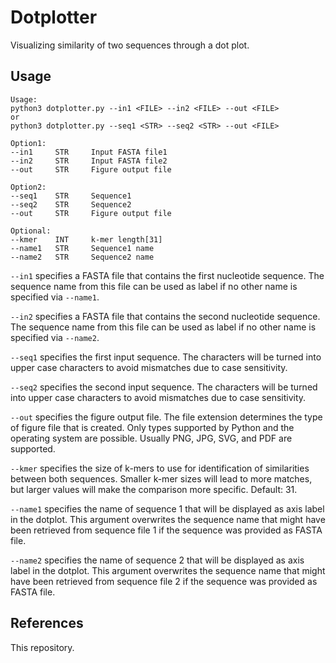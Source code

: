 # Dotplotter

Visualizing similarity of two sequences through a dot plot.


## Usage ##

```
Usage:
python3 dotplotter.py --in1 <FILE> --in2 <FILE> --out <FILE>
or
python3 dotplotter.py --seq1 <STR> --seq2 <STR> --out <FILE>

Option1:
--in1     STR     Input FASTA file1
--in2     STR     Input FASTA file2
--out     STR     Figure output file

Option2:
--seq1    STR     Sequence1
--seq2    STR     Sequence2
--out     STR     Figure output file

Optional:
--kmer    INT     k-mer length[31]
--name1   STR     Sequence1 name
--name2   STR     Sequence2 name
```

`--in1` specifies a FASTA file that contains the first nucleotide sequence. The sequence name from this file can be used as label if no other name is specified via `--name1`.

`--in2` specifies a FASTA file that contains the second nucleotide sequence. The sequence name from this file can be used as label if no other name is specified via `--name2`.

`--seq1` specifies the first input sequence. The characters will be turned into upper case characters to avoid mismatches due to case sensitivity.

`--seq2` specifies the second input sequence. The characters will be turned into upper case characters to avoid mismatches due to case sensitivity.

`--out` specifies the figure output file. The file extension determines the type of figure file that is created. Only types supported by Python and the operating system are possible. Usually PNG, JPG, SVG, and PDF are supported.

`--kmer` specifies the size of k-mers to use for identification of similarities between both sequences. Smaller k-mer sizes will lead to more matches, but larger values will make the comparison more specific. Default: 31.

`--name1` specifies the name of sequence 1 that will be displayed as axis label in the dotplot. This argument overwrites the sequence name that might have been retrieved from sequence file 1 if the sequence was provided as FASTA file.

`--name2` specifies the name of sequence 2 that will be displayed as axis label in the dotplot. This argument overwrites the sequence name that might have been retrieved from sequence file 2 if the sequence was provided as FASTA file.


## References

This repository.
